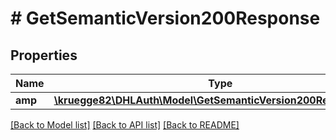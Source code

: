 # # GetSemanticVersion200Response

## Properties

Name | Type | Description | Notes
------------ | ------------- | ------------- | -------------
**amp** | [**\kruegge82\DHLAuth\Model\GetSemanticVersion200ResponseAmp**](GetSemanticVersion200ResponseAmp.md) |  | [optional]

[[Back to Model list]](../../README.md#models) [[Back to API list]](../../README.md#endpoints) [[Back to README]](../../README.md)
